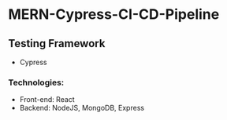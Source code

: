 # MERN-Cypress-CI-CD-Pipeline

## Testing Framework

- Cypress

### Technologies:

- Front-end: React
- Backend: NodeJS, MongoDB, Express
